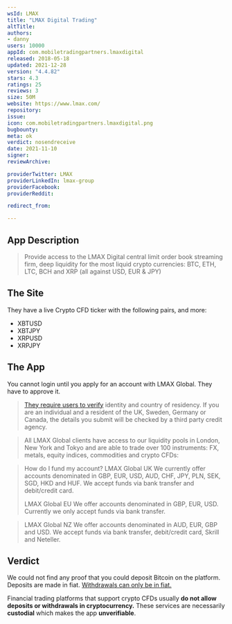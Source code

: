```yaml
---
wsId: LMAX
title: "LMAX Digital Trading"
altTitle: 
authors:
- danny
users: 10000
appId: com.mobiletradingpartners.lmaxdigital
released: 2018-05-18
updated: 2021-12-28
version: "4.4.82"
stars: 4.3
ratings: 25
reviews: 3
size: 50M
website: https://www.lmax.com/
repository: 
issue: 
icon: com.mobiletradingpartners.lmaxdigital.png
bugbounty: 
meta: ok
verdict: nosendreceive
date: 2021-11-10
signer: 
reviewArchive:

providerTwitter: LMAX
providerLinkedIn: lmax-group
providerFacebook: 
providerReddit: 

redirect_from:

---
```


## App Description

> Provide access to the LMAX Digital central limit order book streaming firm, deep liquidity for the most liquid crypto currencies: BTC, ETH, LTC, BCH and XRP (all against USD, EUR & JPY)

## The Site

They have a live Crypto CFD ticker with the following pairs, and more:

- XBTUSD
- XBTJPY
- XRPUSD
- XRPJPY

## The App

You cannot login until you apply for an account with LMAX Global. They have to approve it.

> [They require users to verify](https://www.lmax.com/global/account-faqs) identity and country of residency. If you are an individual and a resident of the UK, Sweden, Germany or Canada, the details you submit will be checked by a third party credit agency.

> All LMAX Global clients have access to our liquidity pools in London, New York and Tokyo and are able to trade over 100 instruments: FX, metals, equity indices, commodities and crypto CFDs:

> How do I fund my account?
> LMAX Global UK
> We currently offer accounts denominated in GBP, EUR, USD, AUD, CHF, JPY, PLN, SEK, SGD, HKD and HUF. We accept funds via bank transfer and debit/credit card.
>
> LMAX Global EU
> We offer accounts denominated in GBP, EUR, USD. Currently we only accept funds via bank transfer.

> LMAX Global NZ
> We offer accounts denominated in AUD, EUR, GBP and USD. We accept funds via bank transfer, debit/credit card, Skrill and Neteller.

## Verdict

We could not find any proof that you could deposit Bitcoin on the platform. Deposits are made in fiat. [Withdrawals can only be in fiat.](https://www.lmax.com/wp-content/uploads/sites/2/2019/05/Terms-of-Business.pdf)

Financial trading platforms that support crypto CFDs usually **do not allow deposits or withdrawals in cryptocurrency.** These services are necessarily **custodial** which makes the app **unverifiable**.
